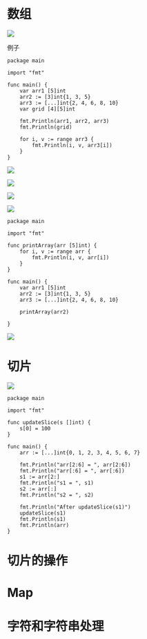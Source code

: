 # 数组



![](https://images.cnblogs.com/cnblogs_com/wangshuo1/1613306/o_220919123151_%E5%BE%AE%E4%BF%A1%E6%88%AA%E5%9B%BE_20220919191121.png)



例子

```
package main

import "fmt"

func main() {
	var arr1 [5]int
	arr2 := [3]int{1, 3, 5}
	arr3 := [...]int{2, 4, 6, 8, 10}
	var grid [4][5]int

	fmt.Println(arr1, arr2, arr3)
	fmt.Println(grid)

	for i, v := range arr3 {
		fmt.Println(i, v, arr3[i])
	}
}
```



![](https://images.cnblogs.com/cnblogs_com/wangshuo1/1613306/o_220921233716_%E5%BE%AE%E4%BF%A1%E6%88%AA%E5%9B%BE_20220922073702.png)





![](https://images.cnblogs.com/cnblogs_com/wangshuo1/1613306/o_220922001416_%E5%BE%AE%E4%BF%A1%E6%88%AA%E5%9B%BE_20220922073702.png)



![](https://images.cnblogs.com/cnblogs_com/wangshuo1/1613306/o_220922001515_%E5%BE%AE%E4%BF%A1%E6%88%AA%E5%9B%BE_20220922081505.png)



![](https://images.cnblogs.com/cnblogs_com/wangshuo1/1613306/o_220922002835_%E5%BE%AE%E4%BF%A1%E6%88%AA%E5%9B%BE_20220922082811.png)





```
package main

import "fmt"

func printArray(arr [5]int) {
	for i, v := range arr {
		fmt.Println(i, v, arr[i])
	}
}

func main() {
	var arr1 [5]int
	arr2 := [3]int{1, 3, 5}
	arr3 := [...]int{2, 4, 6, 8, 10}

	printArray(arr2)

}
```



![](https://images.cnblogs.com/cnblogs_com/wangshuo1/1613306/o_220922003650_%E5%BE%AE%E4%BF%A1%E6%88%AA%E5%9B%BE_20220922083639.png)





# 切片



![](https://images.cnblogs.com/cnblogs_com/wangshuo1/1613306/o_220922005159_%E5%BE%AE%E4%BF%A1%E6%88%AA%E5%9B%BE_20220922085147.png)





```
package main

import "fmt"

func updateSlice(s []int) {
	s[0] = 100
}

func main() {
	arr := [...]int{0, 1, 2, 3, 4, 5, 6, 7}

	fmt.Println("arr[2:6] = ", arr[2:6])
	fmt.Println("arr[:6] = ", arr[:6])
	s1 := arr[2:]
	fmt.Println("s1 = ", s1)
	s2 := arr[:]
	fmt.Println("s2 = ", s2)

	fmt.Println("After updateSlice(s1)")
	updateSlice(s1)
	fmt.Println(s1)
	fmt.Println(arr)
}
```







# 切片的操作

















# Map















#  字符和字符串处理 





















































